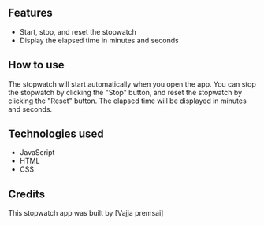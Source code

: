 

## Features

- Start, stop, and reset the stopwatch
- Display the elapsed time in minutes and seconds

## How to use

The stopwatch will start automatically when you open the app. You can stop the stopwatch by clicking the "Stop" button, and reset the stopwatch by clicking the "Reset" button. The elapsed time will be displayed in minutes and seconds.

## Technologies used

- JavaScript
- HTML
- CSS

## Credits

This stopwatch app was built by [Vajja premsai]
